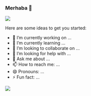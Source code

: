 ### Merhaba 👋
![](https://hit.yhype.me/github/profile?user_id=3826313)
<!---
mtahiryilmazz** is a ✨ _special_ ✨ repository because its `README.md` (this file) appears on your GitHub profile.
--->
Here are some ideas to get you started:

- 🔭 I’m currently working on ...
- 🌱 I’m currently learning ...
- 👯 I’m looking to collaborate on ...
- 🤔 I’m looking for help with ...
- 💬 Ask me about ...
- 📫 How to reach me: ...
- 😄 Pronouns: ...
- ⚡ Fun fact: ...

![](https://hit.yhype.me/github/profile?user_id=3826313)
